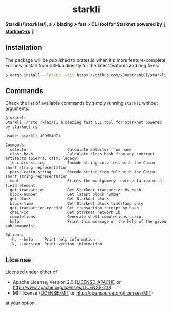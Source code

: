 <p align="center">
  <h1 align="center">starkli</h1>
</p>

**Starkli (/ˈstɑːrklaɪ/), a :zap: blazing :zap: fast :zap: CLI tool for Starknet powered by :crab: [starknet-rs](https://github.com/xJonathanLEI/starknet-rs) :crab:**

## Installation

The package will be published to crates.io when it's more feature-complete. For now, install from GitHub directly for the latest features and bug fixes:

```sh
$ cargo install --locked --git https://github.com/xJonathanLEI/starkli
```

## Commands

Check the list of available commands by simply running `starkli` without arguments:

```console
$ starkli
Starkli (/ˈstɑːrklaɪ/), a blazing fast CLI tool for Starknet powered by starknet-rs

Usage: starkli <COMMAND>

Commands:
  selector                 Calculate selector from name
  class-hash               Calculate class hash from any contract artifacts (Sierra, casm, legacy)
  to-cairo-string          Encode string into felt with the Cairo short string representation
  parse-cairo-string       Decode string from felt with the Cairo short string representation
  mont                     Prints the montgomery representation of a field element
  get-transaction          Get Starknet transaction by hash
  block-number             Get latest block number
  get-block                Get Starknet block
  block-time               Get Starknet block timestamp only
  get-transaction-receipt  Get transaction receipt by hash
  chain-id                 Get Starknet network ID
  completions              Generate shell completions script
  help                     Print this message or the help of the given subcommand(s)

Options:
  -h, --help     Print help information
  -V, --version  Print version information
```

## License

Licensed under either of

- Apache License, Version 2.0 ([LICENSE-APACHE](./LICENSE-APACHE) or <http://www.apache.org/licenses/LICENSE-2.0>)
- MIT license ([LICENSE-MIT](./LICENSE-MIT) or <http://opensource.org/licenses/MIT>)

at your option.
